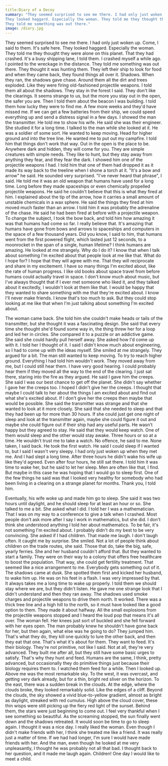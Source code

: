 ```yaml
---
title:Diary of a Decoy
summary: "They seemed surprised to see me there. I had only just woken up. Come, I said to them. It's safe here. 
They looked haggard. Especially the woman. They told me they thought they were alone on this planet. That they had crashed. It's a busy shipping lane, I told them. I crashed myself a while ago. I pointed to the wreckage in the distance.
They told me something was out there."
image: /diary.jpg
---
```


They seemed surprised to see me there. I had only just woken up. Come, I said to them. It's safe here. 
They looked haggard. Especially the woman. They told me they thought they were alone on this planet. That they had crashed. It's a busy shipping lane, I told them. I crashed myself a while ago. I pointed to the wreckage in the distance.
They told me something was out there. They thought it was hunting them. They left their ship to look for food and when they came back, they found things all over it. Shadows. When they ran, the shadows gave chase. Around them all the dirt and trees exploded. Like they were firing old-fashioned projectile weapons. 
I told them all about the shadows. They stay in the forest I said. They don't like the clearings. It seems strange to us, but the more you stay out in the open, the safer you are. Then I told them about the beacon I was building. I told them how lucky they were to find me. A few more weeks and they'd have missed me. If we can get a few batteries from their ship, we could speed everything up and send a distress signal in a few days. I showed the man the transmitter. He told me to show his wife. He said she was their engineer. She studied it for a long time.
I talked to the man while she looked at it. He was a soldier of some sort. He wanted to keep moving. Head for higher ground and into the tree line. He wanted me to put out my campfire. I told him that things don't work that way. Out in the open is the place to be. Anywhere dark and hidden, they will come for you. They are simple creatures with simple needs. They like to hunt, but they stay away from anything they fear, and they fear the dark.
I showed him one of the projectile weapons I had. I told him that one of them had dropped it as it made its way back to the treeline when I shone a torch at it. "It's a bow and arrow" he said. He sounded very surprised. "I've never heard that phrase", I said. He told me it was an old weapon that humans have used for a long time. Long before they made spaceships or even chemically propelled projectile weapons. He said he couldn't believe that this is what they fired at him. I explained about the tip of the arrow, how it carries a small amount of unstable chemicals in a wax sphere. He said the things they fired at him moved much faster than an arrow. I told him it was probably the adrenaline of the chase. He said he had been fired at before with a projectile weapon.
To change the subject, I took the bow back, and told him how amazing it was that humans had come so far. I really believe that. It's amazing that humans have gone from bows and arrows to spaceships and computers in the space of a few thousand years. Did you know, I said to him, that humans went from the first powered flight, which lasted just 12 seconds, to a moonrocket in the span of a single, human lifetime? I think humans are amazing. He looked at me strangely.
Why do I do it? I know that when I talk about something I'm excited about that people look at me like that. What do I hope for? I hope that they will agree with me. That they will reciprocate and share in my excitement. I have so many things I'm excited about, like the rate of human progress. I like old books about space travel from before humans could actually travel in space. I don't know much about music, but I've always thought that if I ever met someone who liked it, and they talked about it excitedly, I wouldn't look at them like that. I would be happy that they wanted to share something with me that they're excited about. I know I'll never make friends. I know that's too much to ask. But they could stop looking at me like that when I'm just talking about something I'm excited about.

The woman came back. She told him she couldn't make heads or tails of the transmitter, but she thought it was a fascinating design. She said that every time she thought she'd found some way in, the thing threw her for a loop and led her in circles. She compared it to a puzzle or an addictive game. She said she could hardly pull herself away. She asked how I'd come up with it. I told her I thought of it. I said I didn't know much about engineering, so I had to come up with the ideas myself. She smiled at me strangely.
They argued for a bit. The man still wanted to keep moving. To try to reach higher ground. Everything I had told him wouldn't work. They moved away from me, but I could still hear them. I have very good hearing. I could probably hear them if they moved all the way to the end of the clearing. I just sat there, staring into the fire as they argued.
He said I gave him the creeps. She said I was our best chance to get off the planet. She didn't say whether I gave her the creeps too. I hoped I didn't give her the creeps. I thought that maybe I could talk to her about the things I am excited about and find out what she's excited about. If I don't give her the creeps then maybe that would be possible. She said the transmitter was strange and that she wanted to look at it more closely. She said that she needed to sleep and that they had been up for more than 30 hours. If she could just get one night of sleep and look at the transmitter again, maybe she could figure it out and maybe she could figure out if their ship had any useful parts.
He wasn't happy but they agreed to stay. He said that they would keep watch. One of them would sleep and the other would stay awake. Three hours or so at a time. He wouldn't trust me to take a watch. No offence, he said to me. None taken, I said back.
He took the first watch. He said I could sleep if I wanted to, but I said I wasn't very sleepy. I had only just woken up when they met me. And I had slept a long time.
After three hours he didn't wake his wife up like they'd agreed. Even after four hours, he still sat there. I told him it was time to wake her, but he said to let her sleep. Men are often like that, I find. But maybe in this case he was hoping that I would go to sleep first. One of the few things he said was that I looked very healthy for somebody who had been living in a clearing on a strange planet for months. Thank you, I told him. 

Eventually, his wife woke up and made him go to sleep. She said it was two hours until daylight, and he should sleep for at least an hour or so. 
She talked to me a bit. She asked what I did. I told her I was a mathematician. That I was on my way to a conference to give a talk when I crashed. Most people don't ask more after I say I work in mathematics, but she did. I don't think she understood anything I told her about mathematics. To be fair, it's not something I'm excited about. I probably didn't do my best to be very convincing. She asked if I had children. That made me laugh. I don't laugh often. It caught me by surprise. She smiled. Not a lot of people think about children on the trade routes, she said. Those that do, take the big, safe, yearly ferries. 
She and her husband couldn't afford that. But they wanted to start a family. They were on their way to a colony that offers free healthcare to boost the population. That way, she could get fertility treatment. That seemed like a nice arrangement to me. Everybody gets something out of it. 
The shadows came at dusk. She spotted them first and kicked her husband, to wake him up. He was on his feet in a flash. I was very impressed by that. It always takes me a long time to wake up properly. I told them we should stay where we are, but they didn't listen. He gave me one strange look that I didn't understand and then they ran away. 
The shadows used smoke charges and projectile weapons to drive them north. It worked. There was a thick tree line and a high hill to the north, so it must have looked like a good option to them.
They made it about halfway. All the small explosions from the projectile weapons stopped and I heard the loud pop that means it's all over. 
The woman fell. Her knees just sort of buckled and she fell forward with her eyes open. The man probably knew he shouldn't have gone back for her, but then again, what else was he going to do? They jumped him. That's what they do, they kill one quickly to lure the other back, and then they eat that one. That's what it's about for them. They want to feed. It's their biology. They're not primitive, not like I said. Not at all, they're  very advanced. They built me after all, but they still have some basic urges to satisfy. That's why they hunt and feed. Humans are the same, I think, pretty advanced, but occasionally they do primitive things just because their biology requires them to.
I watched them feed for a while. Then I looked up. Above me was the most remarkable sky. To the west, it was overcast, and getting very dark already, but for a thin, bright red sliver on the horizon. To the east, there was a sudden break in the clouds. At the edge, where the clouds broke, they looked remarkably solid. Like the edges of a cliff. 
Beyond the clouds, the sky showed a vivid blue-to-yellow gradient, almost as bright as daylight, streaked with red cumulus. High above the cloud cover, these thin wisps were still picking up the fiery red light of the sunset. Behind them, the stars were just beginning to come out. 
I feel very thankful when I see something so beautiful. As the screaming stopped, the sun finally went down and the shadows retreated. It would soon be time to go to sleep again. I thought it was a nice day. I really liked the woman. Even though I didn't make friends with her, I think she treated me like a friend. It was really just a matter of time. If we had had longer, I'm sure I would have made friends with her. 
And the man, even though he looked at me very unpleasantly, I thought he was probably not all that bad. I thought back to her question, and it made me laugh again. Children!
One day I would like to meet a child.

